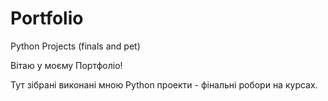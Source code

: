 # Portfolio
Python Projects (finals and pet)

Вітаю у моєму Портфоліо! 

Тут зібрані виконані мною Python проекти - фінальні робори на курсах. 


